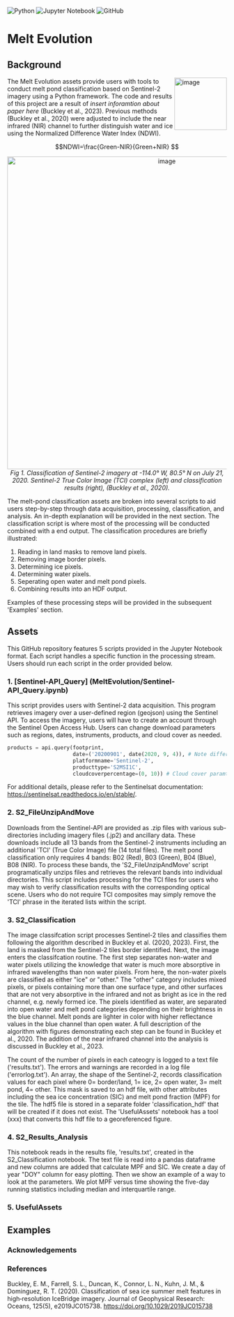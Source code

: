 ![Python](https://img.shields.io/badge/python-3670A0?style=for-the-badge&logo=python&logoColor=ffdd54)
![Jupyter Notebook](https://img.shields.io/badge/jupyter-%23FA0F00.svg?style=for-the-badge&logo=jupyter&logoColor=white)
![GitHub](https://img.shields.io/badge/github-%23121011.svg?style=for-the-badge&logo=github&logoColor=white)
# Melt Evolution

## Background

<img align="right" width="120" height="120" alt="image" src="https://user-images.githubusercontent.com/61250972/211591458-e8dac618-5ecf-4fc2-8d6c-edb28ea3e280.png">

The Melt Evolution assets provide users with tools to conduct melt pond classification based on Sentinel-2 imagery using  a Python framework. The code and results of this project are a result of *insert inforamtion about paper here* (Buckley et al., 2023). Previous methods (Buckley et al., 2020) were adjusted to include the near infrared (NIR) channel to further distinguish water and ice using the Normalized Difference Water Index (NDWI). 

$$NDWI=\frac{Green-NIR}{Green+NIR} $$
<p align="center">
  <img width="717" alt="image" src="https://user-images.githubusercontent.com/61250972/205079295-0835948f-f8ea-4abb-a386-55f2bf6ea614.png">
    <br>
    <em>Fig 1. Classification of Sentinel-2 imagery at -114.0° W, 80.5° N on July 21, 2020. Sentinel-2 True Color Image (TCI) complex (left) and classification results (right), (Buckley et al., 2020). </em>
</p>

The melt-pond classification assets are broken into several scripts to aid users step-by-step through data acquisition, processing, classification, and analysis. An in-depth explanation will be provided in the next section. The classification script is where most of the processing will be conducted combined with a end output. The classification procedures are briefly illustrated:

1. Reading in land masks to remove land pixels.
2. Removing image border pixels.
3. Determining ice pixels.
4. Determining water pixels.
5. Seperating open water and melt pond pixels.
6. Combining results into an HDF output.

Examples of these processing steps will be provided in the subsequent 'Examples' section.

## Assets

This GitHub repository features 5 scripts provided in the Jupyter Notebook format. Each script handles a specific function in the processing stream. Users should run each script in the order provided below.

### 1. [Sentinel-API_Query] (MeltEvolution/Sentinel-API_Query.ipynb) 

This script provides users with Sentinel-2 data acquisition. This program retrieves imagery over a user-defined region (geojson) using the Sentinel API. To access the imagery, users will have to create an account through the Sentinel Open Access Hub. Users can change download parameters such as regions, dates, instruments, products, and cloud cover as needed.

```python
products = api.query(footprint,
                     date=('20200901', date(2020, 9, 4)), # Note differences in date format 
                     platformname='Sentinel-2',
                     producttype='S2MSI1C',
                     cloudcoverpercentage=(0, 10)) # Cloud cover paramters can be changed based on user preference
```

For additional details, please refer to the Sentinelsat documentation: https://sentinelsat.readthedocs.io/en/stable/.

### 2. S2_FileUnzipAndMove

Downloads from the Sentinel-API are provided as .zip files with various sub-directories including imagery files (.jp2) and ancillary data. These downloads include all 13 bands from the Sentinel-2 instruments including an additional 'TCI' (True Color Image) file (14 total files). The melt pond classification only requires 4 bands: B02 (Red), B03 (Green), B04 (Blue), B08 (NIR). To process these bands, the 'S2_FileUnzipAndMove' script programatically unzips files and retrieves the relevant bands into individual directories. This script includes processing for the TCI files for users who may wish to verify classification results with the corresponding optical scene. Users who do not require TCI composites may simply remove the 'TCI' phrase in the iterated lists within the script.    

### 3. S2_Classification

The image classifcation script processes Sentinel-2 tiles and classifies them following the algorithm described in Buckley et al. (2020, 2023). First, the land is masked from the Sentinel-2 tiles border identified. Next, the image enters the classifcation routine. The first step separates non-water and water pixels utilizing the knowledge that water is much more absorptive in infrared wavelengths than non water pixels. From here, the non-water pixels are classified as either "ice" or "other." The "other" category includes mixed pixels, or pixels containing more than one surface type, and other surfaces that are not very absorptive in the infrared and not as bright as ice in the red channel, e.g. newly formed ice. The pixels identified as water, are separated into open water and melt pond categories depending on their brightness in the blue channel. Melt ponds are lighter in color with higher reflectance values in the blue channel than open water. A full description of the algorithm with figures demonstrating each step can be found in Buckley et al., 2020. The addition of the near infrared channel into the analysis is discussed in Buckley et al., 2023.

The count of the number of pixels in each cateogry is logged to a text file ('results.txt'). The errors and warnings are recorded in a log file ('errorlog.txt'). An array, the shape of the Sentinel-2, records classification values for each pixel where 0= border/land, 1= ice, 2= open water, 3= melt pond, 4= other. This mask is saved to an hdf file, with other attributes including the sea ice concentration (SIC) and melt pond fraction (MPF) for the tile. The hdf5 file is stored in a separate folder 'classification_hdf' that will be created if it does not exist. The 'UsefulAssets' notebook has a tool (xxx) that converts this hdf file to a georeferenced figure.  

### 4. S2_Results_Analysis

This notebook reads in the results file, 'results.txt', created in the S2_Classification notebook. The text file is read into a pandas dataframe and new columns are added that calculate MPF and SIC. We create a day of year "DOY" column for easy plotting. Then we show an example of a way to look at the parameters. We plot MPF versus time showing the five-day running statistics including median and interquartile range.

### 5. UsefulAssets

## Examples

### Acknowledgements 

### References
Buckley, E. M., Farrell, S. L., Duncan, K., Connor, L. N., Kuhn, J. M., & Dominguez, R. T. (2020). Classification of sea ice summer melt features in high‐resolution IceBridge imagery. Journal of Geophysical Research: Oceans, 125(5), e2019JC015738. https://doi.org/10.1029/2019JC015738
